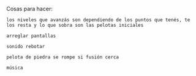 Cosas para hacer:
	
	
	los niveles que avanzás son dependiendo de los puntos que tenés, te los resta y lo que sobra son las pelotas iniciales
	
	arreglar pantallas
	
	sonido rebotar
	
	pelota de piedra se rompe si fusión cerca
	
	música
